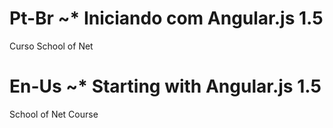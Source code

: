 # Pt-Br ~* Iniciando com Angular.js 1.5
Curso School of Net

# En-Us ~* Starting with Angular.js 1.5
School of Net Course